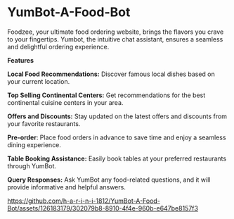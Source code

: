 # YumBot-A-Food-Bot
Foodzee, your ultimate food ordering website, brings the flavors you crave to your fingertips. Yumbot, the intuitive chat assistant, ensures a seamless and delightful ordering experience.

**Features**

**Local Food Recommendations:** Discover famous local dishes based on your current location.

**Top Selling Continental Centers:** Get recommendations for the best continental cuisine centers in your area.

**Offers and Discounts:** Stay updated on the latest offers and discounts from your favorite restaurants.

**Pre-order**: Place food orders in advance to save time and enjoy a seamless dining experience.

**Table Booking Assistance:** Easily book tables at your preferred restaurants through YumBot.

**Query Responses:** Ask YumBot any food-related questions, and it will provide informative and helpful answers.


https://github.com/h-a-r-i-n-i-1812/YumBot-A-Food-Bot/assets/126183179/302079b8-8910-4f4e-960b-e647be8157f3

